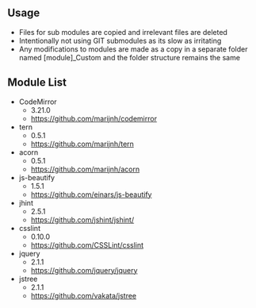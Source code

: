 ## Usage
 - Files for sub modules are copied and irrelevant files are deleted
 - Intentionally not using GIT submodules as its slow as irritating
 - Any modifications to modules are made as a copy in a separate folder named [module]_Custom and the folder structure remains the same
 
## Module List
 - CodeMirror
     - 3.21.0
     - https://github.com/marijnh/codemirror
 - tern
     - 0.5.1
     - https://github.com/marijnh/tern
 - acorn
     - 0.5.1
     - https://github.com/marijnh/acorn
 - js-beautify
     - 1.5.1
     - https://github.com/einars/js-beautify
 - jhint
     - 2.5.1
     - https://github.com/jshint/jshint/
 - csslint
     - 0.10.0
     - https://github.com/CSSLint/csslint
 - jquery
     - 2.1.1
     - https://github.com/jquery/jquery
 - jstree
     - 2.1.1
     - https://github.com/vakata/jstree
     